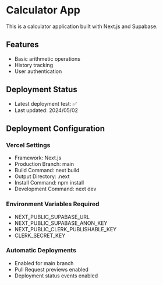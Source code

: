 # Calculator App

This is a calculator application built with Next.js and Supabase.

## Features
- Basic arithmetic operations
- History tracking
- User authentication

## Deployment Status
- Latest deployment test: ✅ 
- Last updated: 2024/05/02

## Deployment Configuration
### Vercel Settings
- Framework: Next.js
- Production Branch: main
- Build Command: next build
- Output Directory: .next
- Install Command: npm install
- Development Command: next dev

### Environment Variables Required
- NEXT_PUBLIC_SUPABASE_URL
- NEXT_PUBLIC_SUPABASE_ANON_KEY
- NEXT_PUBLIC_CLERK_PUBLISHABLE_KEY
- CLERK_SECRET_KEY

### Automatic Deployments
- Enabled for main branch
- Pull Request previews enabled
- Deployment status events enabled 